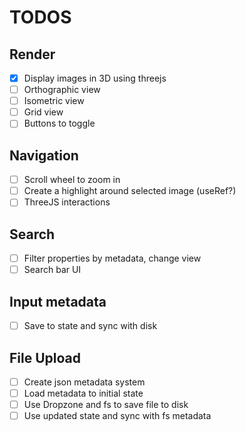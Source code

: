 # TODOS

## Render

- [x] Display images in 3D using threejs
- [ ] Orthographic view
- [ ] Isometric view
- [ ] Grid view
- [ ] Buttons to toggle

## Navigation

- [ ] Scroll wheel to zoom in
- [ ] Create a highlight around selected image (useRef?)
- [ ] ThreeJS interactions

## Search

- [ ] Filter properties by metadata, change view
- [ ] Search bar UI

## Input metadata

- [ ] Save to state and sync with disk

## File Upload

- [ ] Create json metadata system
- [ ] Load metadata to initial state
- [ ] Use Dropzone and fs to save file to disk
- [ ] Use updated state and sync with fs metadata

